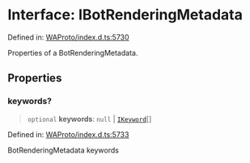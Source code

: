 # Interface: IBotRenderingMetadata

Defined in: [WAProto/index.d.ts:5730](https://github.com/Fokusdotid/Baileys/blob/abcb8d9f2160683543784d4a7641ec0f8c55ed7e/WAProto/index.d.ts#L5730)

Properties of a BotRenderingMetadata.

## Properties

### keywords?

> `optional` **keywords**: `null` \| [`IKeyword`](../namespaces/BotRenderingMetadata/interfaces/IKeyword.md)[]

Defined in: [WAProto/index.d.ts:5733](https://github.com/Fokusdotid/Baileys/blob/abcb8d9f2160683543784d4a7641ec0f8c55ed7e/WAProto/index.d.ts#L5733)

BotRenderingMetadata keywords
